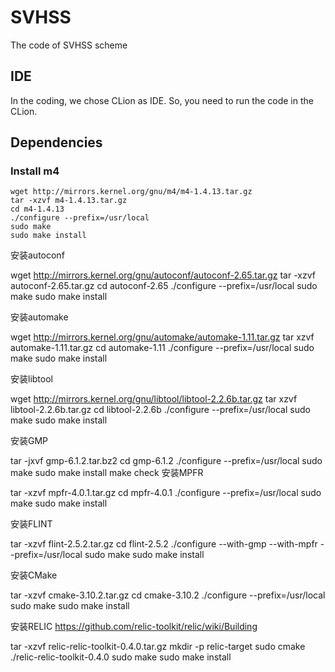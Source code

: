# SVHSS
The code of SVHSS scheme
## IDE
In the coding, we chose CLion as IDE. So, you need to run the code in the CLion.
## Dependencies
### Install m4
    wget http://mirrors.kernel.org/gnu/m4/m4-1.4.13.tar.gz
    tar -xzvf m4-1.4.13.tar.gz
    cd m4-1.4.13
    ./configure --prefix=/usr/local
    sudo make
    sudo make install


安装autoconf

wget http://mirrors.kernel.org/gnu/autoconf/autoconf-2.65.tar.gz
tar -xzvf autoconf-2.65.tar.gz
cd autoconf-2.65
./configure --prefix=/usr/local
sudo make
sudo make install

安装automake

wget http://mirrors.kernel.org/gnu/automake/automake-1.11.tar.gz
tar xzvf automake-1.11.tar.gz
cd automake-1.11
./configure --prefix=/usr/local
sudo make
sudo make install

安装libtool

wget http://mirrors.kernel.org/gnu/libtool/libtool-2.2.6b.tar.gz
tar xzvf libtool-2.2.6b.tar.gz
cd libtool-2.2.6b
./configure --prefix=/usr/local
sudo make
sudo make install

安装GMP

tar -jxvf  gmp-6.1.2.tar.bz2
cd gmp-6.1.2
./configure --prefix=/usr/local
sudo make
sudo make install
make check
安装MPFR

tar -xzvf mpfr-4.0.1.tar.gz
cd mpfr-4.0.1
./configure --prefix=/usr/local
sudo make
sudo make install

安装FLINT

tar -xzvf flint-2.5.2.tar.gz
cd flint-2.5.2
./configure --with-gmp  --with-mpfr --prefix=/usr/local
sudo make
sudo make install

安装CMake

tar -xzvf cmake-3.10.2.tar.gz
cd cmake-3.10.2
./configure --prefix=/usr/local
sudo make
sudo make install

安装RELIC
https://github.com/relic-toolkit/relic/wiki/Building

tar -xzvf relic-relic-toolkit-0.4.0.tar.gz
mkdir -p relic-target
sudo cmake ./relic-relic-toolkit-0.4.0
sudo make
sudo make install
